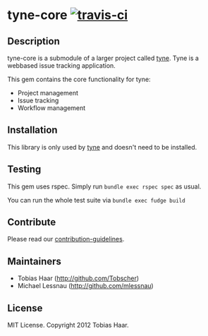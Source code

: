 # tyne-core [![travis-ci](https://secure.travis-ci.org/tyne/tyne-core.png)](http://travis-ci.org/#!/tyne/tyne-core)

## Description

tyne-core is a submodule of a larger project called [tyne](https://github.com/tyne/tyne).  Tyne is a webbased issue tracking application.

This gem contains the core functionality for tyne:
* Project management
* Issue tracking
* Workflow management

## Installation

This library is only used by [tyne](https://github.com/tyne/tyne) and doesn't need to be installed.

## Testing

This gem uses rspec. Simply run ```bundle exec rspec spec``` as usual.

You can run the whole test suite via ```bundle exec fudge build```

## Contribute

Please read our [contribution-guidelines](https://github.com/tyne/tyne-core/blob/master/CONTRIBUTING.md).

## Maintainers

* Tobias Haar (http://github.com/Tobscher)
* Michael Lessnau (http://github.com/mlessnau)

## License

MIT License. Copyright 2012 Tobias Haar.
